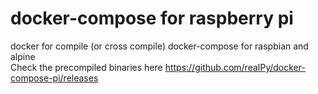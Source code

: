 # docker-compose for raspberry pi

docker for compile (or cross compile) docker-compose for raspbian and alpine  
Check the precompiled binaries here https://github.com/realPy/docker-compose-pi/releases
